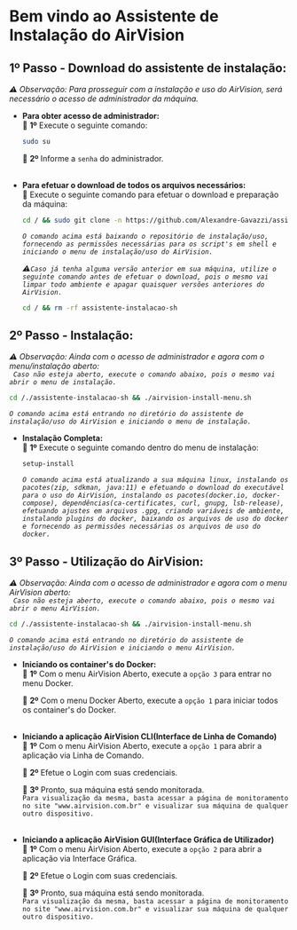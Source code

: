 # Bem vindo ao Assistente de Instalação do AirVision

## 1º Passo - Download do assistente de instalação:

<i>⚠ Observação: Para prosseguir com a instalação e uso do AirVision, será necessário o acesso de administrador da máquina.</i>

- <b>Para obter acesso de administrador:</b> <br>
  🚩 <b>1º</b> Execute o seguinte comando:

  ```sh
  sudo su
  ```

  🚩 <b>2º</b> Informe a `senha` do administrador. <br> <br>

- <b>Para efetuar o download de todos os arquivos necessários:</b> <br>
  🚩 Execute o seguinte comando para efetuar o download e preparação da máquina:

  ```sh
  cd / && sudo git clone -n https://github.com/Alexandre-Gavazzi/assistente-instalacao-sh.git && cd /./assistente-instalacao-sh && sudo git checkout main airvision-install-menu.sh && sudo git checkout main includes && sudo chmod +x airvision-menu-mysql.sh && sudo chmod +x airvision-install-menu.sh && sudo chmod +x includes/* && cd /./assistente-instalacao-sh && ./airvision-install-menu.sh
  ```

  <i>`O comando acima está baixando o repositório de instalação/uso, fornecendo as permissões necessárias para os script's em shell e iniciando o menu de instalação/uso do AirVision.`</i> <br>

  <i>⚠`Caso já tenha alguma versão anterior em sua máquina, utilize o seguinte comando antes de efetuar o download, pois o mesmo vai limpar todo ambiente e apagar quaisquer versões anteriores do AirVision.`</i>

  ```sh
  cd / && rm -rf assistente-instalacao-sh
  ```

## 2º Passo - Instalação:

<i>⚠ Observação: Ainda com o acesso de administrador e agora com o menu/instalação aberto:</i> <br>
<i>` Caso não esteja aberto, execute o comando abaixo, pois o mesmo vai abrir o menu de instalação.`</i>

```sh
cd /./assistente-instalacao-sh && ./airvision-install-menu.sh
```

<i>`O comando acima está entrando no diretório do assistente de instalação/uso do AirVision e iniciando o menu de instalação.`</i> <br>

- <b>Instalação Completa:</b> <br>
  🚩 <b>1º</b> Execute o seguinte comando dentro do menu de instalação:

  ```sh
  setup-install
  ```

  <i>`O comando acima está atualizando a sua máquina linux, instalando os pacotes(zip, sdkman, java:11) e efetuando o download do executável para o uso do AirVision, instalando os pacotes(docker.io, docker-compose), dependências(ca-certificates, curl, gnupg, lsb-release), efetuando ajustes em arquivos .gpg, criando variáveis de ambiente, instalando plugins do docker, baixando os arquivos de uso do docker e fornecendo as permissões necessárias os arquivos de uso do docker.`</i>

## 3º Passo - Utilização do AirVision:

<i>⚠ Observação: Ainda com o acesso de administrador e agora com o menu AirVision aberto:</i> <br>
<i>` Caso não esteja aberto, execute o comando abaixo, pois o mesmo vai abrir o menu AirVision.`</i>

```sh
cd /./assistente-instalacao-sh && ./airvision-install-menu.sh
```

<i>`O comando acima está entrando no diretório do assistente de instalação/uso do AirVision e iniciando o menu AirVision.`</i> <br>

- <b>Iniciando os container's do Docker:</b> <br>
  🚩 <b>1º</b> Com o menu AirVision Aberto, execute a `opção 3` para entrar no menu Docker. <br>

  🚩 <b>2º</b> Com o menu Docker Aberto, execute a `opção 1` para iniciar todos os container's do Docker. <br> <br>

- <b>Iniciando a aplicação AirVision CLI(Interface de Linha de Comando)</b> <br>
  🚩 <b>1º</b> Com o menu AirVision Aberto, execute a `opção 1` para abrir a aplicação via Linha de Comando. <br>

  🚩 <b>2º</b> Efetue o Login com suas credenciais. <br>

  🏁 <b>3º</b> Pronto, sua máquina está sendo monitorada. <br>
  `Para visualização da mesma, basta acessar a página de monitoramento no site "www.airvision.com.br" e visualizar sua máquina de qualquer outro dispositivo.` <br> <br>

- <b>Iniciando a aplicação AirVision GUI(Interface Gráfica de Utilizador)</b> <br>
  🚩 <b>1º</b> Com o menu AirVision Aberto, execute a `opção 2` para abrir a aplicação via Interface Gráfica. <br>

  🚩 <b>2º</b> Efetue o Login com suas credenciais. <br>

  🏁 <b>3º</b> Pronto, sua máquina está sendo monitorada. <br>
  `Para visualização da mesma, basta acessar a página de monitoramento no site "www.airvision.com.br" e visualizar sua máquina de qualquer outro dispositivo.`
